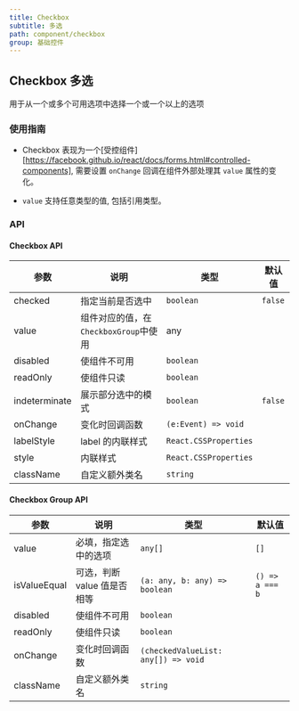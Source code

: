 ```yaml
---
title: Checkbox
subtitle: 多选
path: component/checkbox
group: 基础控件
---
```


## Checkbox 多选

用于从一个或多个可用选项中选择一个或一个以上的选项

### 使用指南

- Checkbox 表现为一个[受控组件][https://facebook.github.io/react/docs/forms.html#controlled-components], 需要设置 `onChange` 回调在组件外部处理其 `value` 属性的变化。

- `value` 支持任意类型的值, 包括引用类型。

### API

#### Checkbox API

| 参数          | 说明                                  | 类型                  | 默认值  |
| ------------- | ------------------------------------- | --------------------- | ------- |
| checked       | 指定当前是否选中                      | `boolean`             | `false` |
| value         | 组件对应的值，在`CheckboxGroup`中使用 | any                   |         |
| disabled      | 使组件不可用                          | `boolean`             |         |
| readOnly      | 使组件只读                            | `boolean`             |         |
| indeterminate | 展示部分选中的模式                    | `boolean`             | `false` |
| onChange      | 变化时回调函数                        | `(e:Event) => void`   |         |
| labelStyle    | label 的内联样式                      | `React.CSSProperties` |         |
| style         | 内联样式                              | `React.CSSProperties` |         |
| className     | 自定义额外类名                        | `string`              |         |

#### Checkbox Group API

| 参数         | 说明                        | 类型                                | 默认值          |
| ------------ | --------------------------- | ----------------------------------- | --------------- |
| value        | 必填，指定选中的选项        | `any[]`                             | `[]`            |
| isValueEqual | 可选，判断 value 值是否相等 | `(a: any, b: any) => boolean`       | `() => a === b` |
| disabled     | 使组件不可用                | `boolean`                           |                 |
| readOnly     | 使组件只读                  | `boolean`                           |                 |
| onChange     | 变化时回调函数              | `(checkedValueList: any[]) => void` |                 |
| className    | 自定义额外类名              | `string`                            |                 |

[controlled-components]: https://facebook.github.io/react/docs/forms.html#controlled-components
